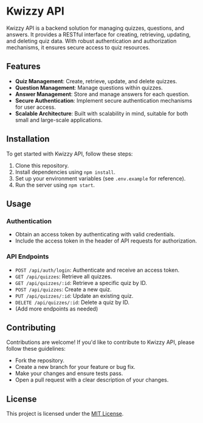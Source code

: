 # Kwizzy API

Kwizzy API is a backend solution for managing quizzes, questions, and answers. It provides a RESTful interface for creating, retrieving, updating, and deleting quiz data. With robust authentication and authorization mechanisms, it ensures secure access to quiz resources.

## Features

- **Quiz Management**: Create, retrieve, update, and delete quizzes.
- **Question Management**: Manage questions within quizzes.
- **Answer Management**: Store and manage answers for each question.
- **Secure Authentication**: Implement secure authentication mechanisms for user access.
- **Scalable Architecture**: Built with scalability in mind, suitable for both small and large-scale applications.

## Installation

To get started with Kwizzy API, follow these steps:

1. Clone this repository.
2. Install dependencies using `npm install`.
3. Set up your environment variables (see `.env.example` for reference).
4. Run the server using `npm start`.

## Usage

### Authentication

- Obtain an access token by authenticating with valid credentials.
- Include the access token in the header of API requests for authorization.

### API Endpoints

- `POST /api/auth/login`: Authenticate and receive an access token.
- `GET /api/quizzes`: Retrieve all quizzes.
- `GET /api/quizzes/:id`: Retrieve a specific quiz by ID.
- `POST /api/quizzes`: Create a new quiz.
- `PUT /api/quizzes/:id`: Update an existing quiz.
- `DELETE /api/quizzes/:id`: Delete a quiz by ID.
- (Add more endpoints as needed)

## Contributing

Contributions are welcome! If you'd like to contribute to Kwizzy API, please follow these guidelines:
- Fork the repository.
- Create a new branch for your feature or bug fix.
- Make your changes and ensure tests pass.
- Open a pull request with a clear description of your changes.

## License

This project is licensed under the [MIT License](LICENSE).

